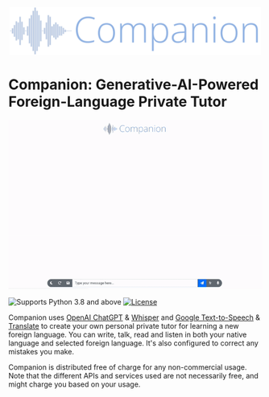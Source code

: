 <p align="center">
  <img src="images/logo.png" style="width: 500px;">
</p>

# Companion: Generative-AI-Powered Foreign-Language Private Tutor

![demo](images/demo.gif)

![Supports Python 3.8 and above](https://img.shields.io/badge/Python-%3E=3.8-green?style=for-the-badge)
[![License](https://img.shields.io/badge/License-CC%20Attr.%20Non--Commercial%20ShareAlike%202.0-blue?style=for-the-badge)](LICENSE)


Companion uses [OpenAI ChatGPT](https://chat.openai.com) & [Whisper](https://openai.com/research/whisper) and 
[Google Text-to-Speech](https://cloud.google.com/text-to-speech) & 
[Translate](https://translate.google.com/) to create your own personal
private tutor for learning a new foreign language. You can write, talk, read and listen 
in both your native language and selected foreign language. It's also configured to correct any mistakes you make.

Companion is distributed free of charge for any non-commercial usage. Note that the different APIs
and services used are not necessarily free, and might charge you based on your usage. 

